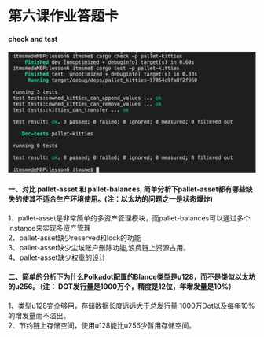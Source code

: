 # 第六课作业答题卡

#### check and test
![check_and_test](./check_and_test_ok.png)

#### 一、对比 pallet-asset 和 pallet-balances, 简单分析下pallet-asset都有哪些缺失的使其不适合生产环境使用。(注：以太坊的问题之一是状态爆炸)
 
 1、pallet-asset是非常简单的多资产管理模块，而pallet-balances可以通过多个instance来实现多资产管理 <br>
 2、pallet-asset缺少reserved和lock的功能<br>
 3、pallet-asset缺少尘埃账户删除功能,浪费链上资源占用。<br>
 4、pallet-asset缺少权重的设计<br>

#### 二、简单的分析下为什么Polkadot配置的Blance类型是u128，而不是类似以太坊的u256。（注： DOT发行量是1000万个，精度是12位，年增发量是10%）
1、类型u128完全够用，存储数据长度远远大于总发行量 1000万Dot以及每年10%的增发量而不溢出。<br>
2、节约链上存储空间，使用u128能比u256少暂用存储空间。<br>